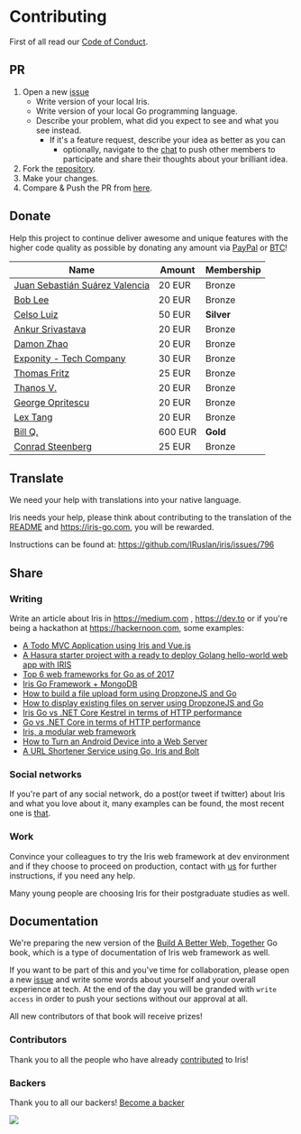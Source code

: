 # Contributing

First of all read our [Code of Conduct](https://github.com/IRuslan/iris/blob/master/CODE_OF_CONDUCT.md).

## PR

1. Open a new [issue](https://github.com/IRuslan/iris/issues/new)
    * Write version of your local Iris.
    * Write version of your local Go programming language.
    * Describe your problem, what did you expect to see and what you see instead.
        * If it's a feature request, describe your idea as better as you can
          * optionally, navigate to the [chat](https://kataras.rocket.chat/channel/iris) to push other members to participate and share their thoughts about your brilliant idea.
2. Fork the [repository](https://github.com/IRuslan/iris).
3. Make your changes.
4. Compare & Push the PR from [here](https://github.com/IRuslan/iris/compare).

## Donate

Help this project to continue deliver awesome and unique features with the higher code quality as possible by donating any amount via [PayPal](https://www.paypal.me/kataras) or [BTC](https://iris-go.com/donate)!

| Name | Amount | Membership |
| -----------|--------|--------|
| [Juan Sebastián Suárez Valencia](https://github.com/Juanses) | 20 EUR |  Bronze |
| [Bob Lee](https://github.com/li3p) | 20 EUR |  Bronze |
| [Celso Luiz](https://github.com/celsosz) | 50 EUR |  **Silver** |
| [Ankur Srivastava](https://github.com/ansrivas) | 20 EUR |  Bronze |
| [Damon Zhao](https://github.com/se77en) | 20 EUR |  Bronze |
| [Exponity - Tech Company](https://github.com/exponity) | 30 EUR |  Bronze |
| [Thomas Fritz](https://github.com/thomasfr) | 25 EUR |  Bronze |
| [Thanos V.](http://mykonosbiennale.com/) | 20 EUR |  Bronze |
| [George Opritescu](https://github.com/International) | 20 EUR |  Bronze |
| [Lex Tang](https://github.com/lexrus) | 20 EUR |  Bronze |
| [Bill Q.](https://github.com/hiveminded) | 600 EUR |  **Gold** |
| [Conrad Steenberg](https://github.com/hengestone) | 25 EUR |  Bronze |

## Translate

We need your help with translations into your native language.

Iris needs your help, please think about contributing to the translation of the [README](README.md) and https://iris-go.com, you will be rewarded.

Instructions can be found at: https://github.com/IRuslan/iris/issues/796

## Share

### Writing

Write an article about Iris in https://medium.com , https://dev.to or if you're being a hackathon at https://hackernoon.com, some examples:

* [A Todo MVC Application using Iris and Vue.js](https://hackernoon.com/a-todo-mvc-application-using-iris-and-vue-js-5019ff870064)
* [A Hasura starter project with a ready to deploy Golang hello-world web app with IRIS](bit.ly/2lmKaAZ)
* [Top 6 web frameworks for Go as of 2017](https://blog.usejournal.com/top-6-web-frameworks-for-go-as-of-2017-23270e059c4b)
* [Iris Go Framework + MongoDB](https://medium.com/go-language/iris-go-framework-mongodb-552e349eab9c)
* [How to build a file upload form using DropzoneJS and Go](https://hackernoon.com/how-to-build-a-file-upload-form-using-dropzonejs-and-go-8fb9f258a991)
* [How to display existing files on server using DropzoneJS and Go](https://hackernoon.com/how-to-display-existing-files-on-server-using-dropzonejs-and-go-53e24b57ba19)
* [Iris Go vs .NET Core Kestrel in terms of HTTP performance](https://hackernoon.com/iris-go-vs-net-core-kestrel-in-terms-of-http-performance-806195dc93d5)
* [Go vs .NET Core in terms of HTTP performance](https://medium.com/@kataras/go-vs-net-core-in-terms-of-http-performance-7535a61b67b8)
* [Iris, a modular web framework](https://medium.com/@corebreaker/iris-web-cd684b4685c7)
* [How to Turn an Android Device into a Web Server](https://twitter.com/ThePracticalDev/status/892022594031017988)
* [A URL Shortener Service using Go, Iris and Bolt](https://medium.com/@kataras/a-url-shortener-service-using-go-iris-and-bolt-4182f0b00ae7)

### Social networks

If you're part of any social network, do a post(or tweet if twitter) about Iris and what you love about it, many examples can be found, the most recent one is [that](https://www.facebook.com/eliaswalyba/posts/1462004807202379).

### Work

Convince your colleagues to try the Iris web framework at dev environment and if they choose to proceed on production, contact with [us](mailto:kataras2006@hotmail.com?subject=Iris%20Production) for further instructions, if you need any help.

Many young people are choosing Iris for their postgraduate studies as well.

## Documentation

We're preparing the new version of the [Build A Better Web, Together](https://github.com/kataras/build-a-better-web-together) Go book, which is a type of documentation of Iris web framework as well.

If you want to be part of this and you've time for collaboration, please open a new [issue](https://github.com/kataras/build-a-better-web-together/issues/new) and write some words about yourself and your overall experience at tech. At the end of the day you will be granded with `write access` in order to push your sections without our approval at all.

All new contributors of that book will receive prizes!

### Contributors

Thank you to all the people who have already <a href="graphs/contributors">contributed</a> to Iris!

### Backers

Thank you to all our backers! [Become a backer](https://iris-go.com/donate)

<a href="https://iris-go.com/donate"><img src="https://iris-go.com/backers.svg?v=2"/></a>
